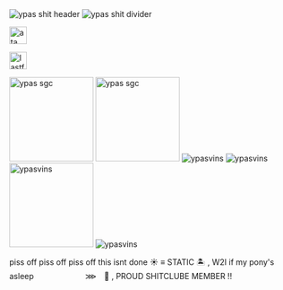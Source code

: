 <img src="https://drive.google.com/uc?id=13JBtNuSy58uuMBpiVHhdXZsU-Jpmr4O9" alt="ypas shit header">

<img src="https://drive.google.com/uc?id=1t2F0_Z9RlTupx757T_bBogYt0yAYa7wv" alt="ypas shit divider">

<a href="https://thathandsomedevil.atabook.org/"><img src="https://drive.google.com/uc?id=1wh2BR8GXRWLoZsirwb6ZBiOIkNWN5oUK" alt="ata" height="31px" title="CLICK FOR ATABOOK" ></a>

<a href="www.last.fm/user/lectricstat"><img src="https://drive.google.com/uc?id=1jCp0KcS8P4kDixLNT60wtm56gcP0gueT" alt="lastfm" height="31px" title="CLICK FOR LAST.FM" ></a>


<img src="https://drive.google.com/uc?id=1fsxLTSCtuf83SFIpPl9ESY88pKBwW2fa" alt="ypas sgc" height="150px">

<img src="https://drive.google.com/uc?id=1zji2dwai4Fx8uYjs-w3emEV-2Myo-L3X" alt="ypas sgc" height="150px">

<img src="https://drive.google.com/uc?id=1PN_RkWDM4J-O7DIGv8ivLCrwSuW9fQwn" alt="ypasvins">
<img src="https://drive.google.com/uc?id=1Y4sAza3JRDQvsScz6B0oAaAcI7G-FwiX" alt="ypasvins">
<img src="https://drive.google.com/uc?id=16cPSTvoqn4hP05yfjgRy97Yuj7i5rFyy" alt="ypasvins" height="150px">
<img src="https://drive.google.com/uc?id=1t2F0_Z9RlTupx757T_bBogYt0yAYa7wv" alt="ypasvins" >




piss off piss off piss off this isnt done
☀️ ≡ STATIC 
🏝️ , W2I if my pony's asleep　 　　　　 　⋙　🌊 , PROUD SHITCLUBE MEMBER !!
